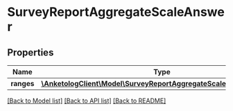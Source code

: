 # SurveyReportAggregateScaleAnswer

## Properties
Name | Type | Description | Notes
------------ | ------------- | ------------- | -------------
**ranges** | [**\AnketologClient\Model\SurveyReportAggregateScaleAnswerRanges[]**](SurveyReportAggregateScaleAnswerRanges.md) |  | 

[[Back to Model list]](../README.md#documentation-for-models) [[Back to API list]](../README.md#documentation-for-api-endpoints) [[Back to README]](../README.md)


